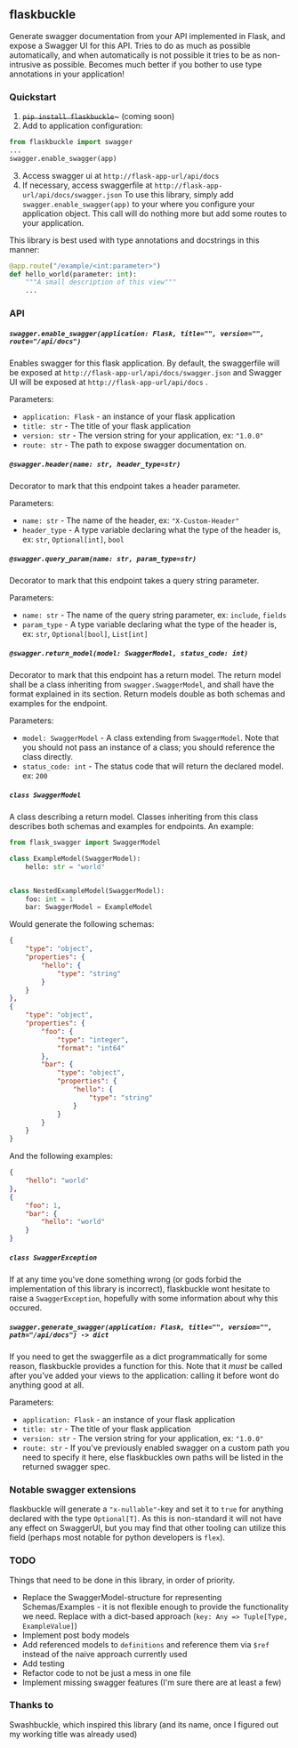 flaskbuckle
-------------

Generate swagger documentation from your API implemented in Flask, and expose a
Swagger UI for this API. Tries to do as much as possible automatically, and when
automatically is not possible it tries to be as non-intrusive as possible.
Becomes much better if you bother to use type annotations in your application!

### Quickstart

1. ~~`pip install flaskbuckle`~~~ (coming soon)
2. Add to application configuration:
```python
from flaskbuckle import swagger
...
swagger.enable_swagger(app)
```
3. Access swagger ui at `http://flask-app-url/api/docs`
4. If necessary, access swaggerfile at
   `http://flask-app-url/api/docs/swagger.json`
To use this library, simply add `swagger.enable_swagger(app)` to your where you
configure your application object. This call will do nothing more but add some
routes to your application.

This library is best used with type annotations and docstrings in this manner:


```python
@app.route("/example/<int:parameter>")
def hello_world(parameter: int):
    """A small description of this view"""
    ...
```


### API

##### `swagger.enable_swagger(application: Flask, title="", version="", route="/api/docs")`
Enables swagger for this flask application. By default, the swaggerfile will be
exposed at `http://flask-app-url/api/docs/swagger.json` and Swagger UI will be
exposed at `http://flask-app-url/api/docs` .

Parameters:
- `application: Flask` - an instance of your flask application
- `title: str` - The title of your flask application
- `version: str` - The version string for your application, ex: `"1.0.0"`
- `route: str` - The path to expose swagger documentation on.

##### `@swagger.header(name: str, header_type=str)`
Decorator to mark that this endpoint takes a header parameter.

Parameters:
- `name: str` - The name of the header, ex: `"X-Custom-Header"`
- `header_type` - A type variable declaring what the type of the header is, ex:
  `str`, `Optional[int]`, `bool`

##### `@swagger.query_param(name: str, param_type=str)`
Decorator to mark that this endpoint takes a query string parameter.

Parameters:
- `name: str` - The name of the query string parameter, ex: `include`, `fields`
- `param_type` - A type variable declaring what the type of the header is, ex:
  `str`, `Optional[bool]`, `List[int]`

##### `@swagger.return_model(model: SwaggerModel, status_code: int)`
Decorator to mark that this endpoint has a return model. The return model shall
be a class inheriting from `swagger.SwaggerModel`, and shall have the format
explained in its section. Return models double as both schemas and examples for
the endpoint.

Parameters:
- `model: SwaggerModel` - A class extending from `SwaggerModel`. Note
  that you should not pass an instance of a class; you should reference the
  class directly.
- `status_code: int` - The status code that will return the declared model. ex:
  `200`

##### `class SwaggerModel`
A class describing a return model. Classes inheriting from this class describes
both schemas and examples for endpoints. An example:

```python
from flask_swagger import SwaggerModel

class ExampleModel(SwaggerModel):
    hello: str = "world"


class NestedExampleModel(SwaggerModel):
    foo: int = 1
    bar: SwaggerModel = ExampleModel
```

Would generate the following schemas:
```json
{
    "type": "object",
    "properties": {
        "hello": {
            "type": "string"
        }
    }
},
{
    "type": "object",
    "properties": {
        "foo": {
            "type": "integer",
            "format": "int64"
        },
        "bar": {
            "type": "object",
            "properties": {
                "hello": {
                    "type": "string"
                }
            }
        }
    }
}
```

And the following examples:
```json
{
    "hello": "world"
},
{
    "foo": 1,
    "bar": {
        "hello": "world"
    }
}
```


##### `class SwaggerException`
If at any time you've done something wrong (or gods forbid the implementation of
this library is incorrect), flaskbuckle wont hesitate to raise a
`SwaggerException`, hopefully with some information about why this occured.

##### `swagger.generate_swagger(application: Flask, title="", version="", path="/api/docs") -> dict`
If you need to get the swaggerfile as a dict programmatically for some reason,
flaskbuckle provides a function for this. Note that it *must* be called after
you've added your views to the application: calling it before wont do anything
good at all.

Parameters:
- `application: Flask` - an instance of your flask application
- `title: str` - The title of your flask application
- `version: str` - The version string for your application, ex: `"1.0.0"`
- `route: str` - If you've previously enabled swagger on a custom path you need
  to specify it here, else flaskbuckles own paths will be listed in the returned
  swagger spec.

### Notable swagger extensions
flaskbuckle will generate a `"x-nullable"`-key and set it to `true` for
anything declared with the type `Optional[T]`. As this is non-standard it will
not have any effect on SwaggerUI, but you may find that other tooling can
utilize this field (perhaps most notable for python developers is `flex`).

### TODO
Things that need to be done in this library, in order of priority.

- Replace the SwaggerModel-structure for representing Schemas/Examples - it is not
  flexible enough to provide the functionality we need. Replace with a dict-based
  approach (`key: Any => Tuple[Type, ExampleValue]`)
- Implement post body models
- Add referenced models to `definitions` and reference them via `$ref` instead
  of the naive approach currently used
- Add testing
- Refactor code to not be just a mess in one file
- Implement missing swagger features (I'm sure there are at least a few)


### Thanks to
Swashbuckle, which inspired this library (and its name, once I figured out my
working title was already used)

